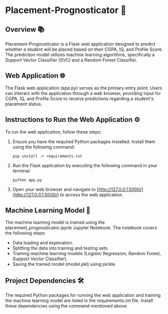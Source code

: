 # Placement-Prognosticator 🚀

## Overview 📚
Placement-Prognosticator is a Flask web application designed to predict whether a student will be placed based on their CGPA, IQ, and Profile Score. The prediction model utilizes machine learning algorithms, specifically a Support Vector Classifier (SVC) and a Random Forest Classifier.

## Web Application 🌐
The Flask web application (app.py) serves as the primary entry point. Users can interact with the application through a web browser, providing input for CGPA, IQ, and Profile Score to receive predictions regarding a student's placement status.

## Instructions to Run the Web Application ⚙️
To run the web application, follow these steps:

1. Ensure you have the required Python packages installed. Install them using the following command:

   ```
   pip install -r requirements.txt
   ```

2. Run the Flask application by executing the following command in your terminal:

   ```
   python app.py
   ```

3. Open your web browser and navigate to [http://127.0.0.1:5000/](http://127.0.0.1:5000/) to access the web application.

## Machine Learning Model 🤖
The machine learning model is trained using the placement_prognosticator.ipynb Jupyter Notebook. The notebook covers the following steps:

- Data loading and exploration.
- Splitting the data into training and testing sets.
- Training machine learning models (Logistic Regression, Random Forest, Support Vector Classifier).
- Saving the trained model (model.pkl) using pickle.

## Project Dependencies 🛠️
The required Python packages for running the web application and training the machine learning model are listed in the requirements.txt file. Install these dependencies using the command mentioned above.
